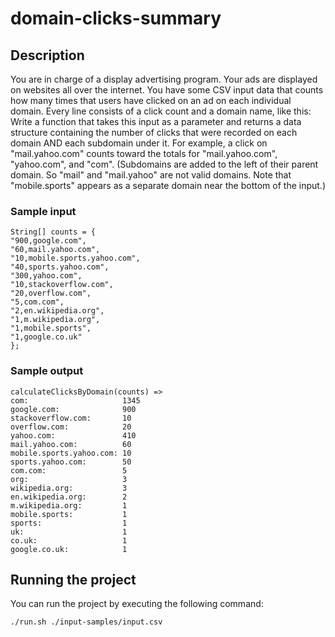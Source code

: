 # domain-clicks-summary

## Description
You are in charge of a display advertising program. Your ads are displayed on websites all over the internet. You have some CSV input data that counts how many times that users have clicked on an ad on each individual domain. Every line consists of a click count and a domain name, like this:
Write a function that takes this input as a parameter and returns a data structure containing the number of clicks that were recorded on each domain AND each subdomain under it. For example, a click on "mail.yahoo.com" counts toward the totals for "mail.yahoo.com", "yahoo.com", and "com". (Subdomains are added to the left of their parent domain. So "mail" and "mail.yahoo" are not valid domains. Note that "mobile.sports" appears as a separate domain near the bottom of the input.)

### Sample input
```
String[] counts = {
"900,google.com",
"60,mail.yahoo.com",
"10,mobile.sports.yahoo.com",
"40,sports.yahoo.com",
"300,yahoo.com",
"10,stackoverflow.com",
"20,overflow.com",
"5,com.com",
"2,en.wikipedia.org",
"1,m.wikipedia.org",
"1,mobile.sports",
"1,google.co.uk"
};
```

### Sample output
```
calculateClicksByDomain(counts) =>
com:                     1345
google.com:              900
stackoverflow.com:       10
overflow.com:            20
yahoo.com:               410
mail.yahoo.com:          60
mobile.sports.yahoo.com: 10
sports.yahoo.com:        50
com.com:                 5
org:                     3
wikipedia.org:           3
en.wikipedia.org:        2
m.wikipedia.org:         1
mobile.sports:           1
sports:                  1
uk:                      1
co.uk:                   1
google.co.uk:            1
```

## Running the project
You can run the project by executing the following command:
```
./run.sh ./input-samples/input.csv 
```
